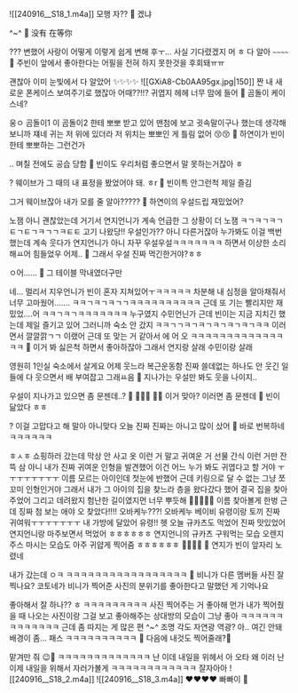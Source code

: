 ![[240916__S18_1.m4a]]
모행
자??
🫧 겠냐

^~^
🫧 没有 在等你

???
변했어
사랑이
어떻게
이렇게 쉽게 변해
후ㅜ…
사실 기다렸겠지 머
ㅎ
다 알아
`~~~~`
🫧 주빈이 앞에서 좋아한다는 어필을 전혀 하지 못한것을 후회돼ㅠㅠ

괜찮아
이미 눈빛에서
다 알았어
✨✨✨✨
![[GXiA8-Cb0AA95gx.jpg|150]]
짠 내 새로운 폰케이스
보여주기로 했잖아
어때??!!?
귀엽지
헤헤
너무 맘에 들어
🫧 곰돌이 케이스네?

웅ㅇ
곰돌이1 이 곰돌이2 한테
뽀뽀 받고 있어
맨첨에 보고
귓속말이구나 했는데
생각해보니까
쟤네 귀는 저 위에 있더라
저 위치는 뽀뽀인 게 틀림 없어
😚😚
🫧 하연이가 빈이한테 뽀뽀하는 그런건가

..
며칠 전에도 공습 당함
🫧 빈이도 우리처럼 좋으면서 말 못하는거잖아 ㅎ

?
웨이브가 그 때의 내 표정을 봤었어야 돼.
ㅎr
🫧 빈이특 안그런척 제일 즐김

그거 웨이브잖아
내가 모를 줄 알아?????
🫧 하연이의 우설드립 재밌었어?

노잼
아니 괜찮았는데
거기서 연지언니가 계속 언급한 그 상황이
더 노잼
ㅋㄱㅋㄱㅋㄱㅌㄱㅌㄱㅋㄱㄱㅋㅌㅌ
고기 나왔당!!
우설인가??
아니 다른거잖아 누가봐도
이걸 백번 했는데
계속 웃다가
연지언니가
아니 자꾸 우설우설ㅋㅋㅋㅋㅋㅋㅋ
하면서 이상한 소리해ㅛ어
힘들었우 어제..
🫧 그래서 우설 진짜 먹긴한거야?ㅎㅎ

ㅇ어……
🫧 그 테이블 막내였더구만

네…
멀리서 지우언니가
빈이 혼자 지쳐있어ㅜㅋㅋㅋㅋㅋ 차분해
내 심정을 알아채줘서
너무 고마웠어…….
ㅋㅋㄱㅋㄱㅋㄱㄱㅋㅋㅋㅋㅋㅋㅋㅋㅋㅋ
근데 또 기는 빨리지만
재밌었….어
ㅋㅋㄱㅋㄱㅋㅋㅋㅋㅋㅋㅋ
누구였지
수민언닌가
근데 빈이는 지금 지치긴 했는데 제일 즐기고 있어 그러니까 숙소 안 갔지 ㅋㅋㄱㄱㅋㄱㅋㄱㅋㄱㅋㄱㅋㄱㅋㅋ
이러면서 깔깔깕ㄱㄱ
이랬어
근데 또 맞는 거 같아서
에 어 오
ㅋㅋㅋㅋㅋㅋㅋㅋㅋㅋㅋㅋㅋㅋㅋ
🫧 이거 봐 싫은척 하면서 좋아하잖아 그래서 연지랑 살래 수민이랑 살래

영원히 1인실 숙소에서 살게요
어제 웃느라 복근운동함
진짜
쓸데없는
하나도 안 웃긴 일들에
다 웃으면서
배 부여잡고
그래ㅛ음
🫧 지나가는 우설만 봐도 웃을 나이지..

우설이 지나가고 있으면 좀 문젠데..?
  👀
💪👅🤳
   🦵🦵
이거 맞아?
이러면 좀 문젠데
🫧 빈이 닮았다 ㅎㅎ

? 이걸 고맙다고 해 말아
아니맞다
오늘
진짜
진짜는 아니고
많이 샀어
🫧 바로 번복하네 ㅋㅋㅋㅋㅋㅋ

ㅎㅅㅎ
쇼핑하러 갔는데
막상 안 사고
옷 이런 거 말고
귀여운 거
선물
간식
이런 거만 잔뜩 삼
아니 내가 진짜 귀여운 인형을 발견했어
이건 어느 누가 봐도 귀엽다고 할 거야
ㅜㅜㅜㅜㅜㅜㅜㅜ
이름 모르는 아이인데
첫눈에 반했어
근데 키링으로 달 수 없는
그냥 쪼꼬미 인형인거야
그래서 내가 그 아이의 집을 찾느라
층을 왔다갔다 했어
결국 집을 찾아주었어
그리고 데려왔지
험난한 길이였지먼
너무 뿌듯해
🥹🥹🥹🥹🥹
이름 찾아볼게 한벙
근데 징짜 첨 보는 애야
오
찾았다!!!!
오바케누???!
오바케누 베이비
유령이랑 토끼
진짜 귀여워ㅜㅜㅜㅜㅜㅜㅜ
내 가방에
달았어
유령!!
헷
오늘
규카츠도 먹었어
진짜 맛있었어
연지언니랑 마주보면서
먹었어 ㅎㅎㅎㅎㅎㅎ
연지언니의
규카츠 구워먹는 모습
오렌지주스 마시는 모습도
아주 귀얍게
찍어줌 ㅎㅎㅎㅎㅎㅎ
📸📸📸📸
🫧 연지가 빈이 앞자리 노렸네

내가 갔는데
ㅇㅋ
ㅋㅋㅋㅋㅋㅋㅋㅋㅋㅋㅋㅋㅋㅋㅋㅋㅋ
🫧 비니가 다른 멤버들 사진 잘 찍나요? 코토네가 비니가 찍어준 사진의 분위기를 좋아한다고 말했던 게 기억나요

좋아해서 잘 하나?? ㅎ
ㅋㅋㅋㅋㅋㅋㅋㅋㅋ
사진 찍어주는 거 좋아해
먼가 내가 찍어줬을 때 나오는 사진이랑
그걸 보고 좋아해주는 상대방의 모습이
그냥 좋아
ㅋㅋㅋㅋㅋㅋㅋㅋㅋㅋㅋㅋㅋ
근데 좀 따지는 게 많은 편 ^~^
조명 각도 자연광
역광? 아.. 여긴 안돼
배경이 좀… 패스
ㅋㅋㅋㅋㅋㅋㅋㅋㅋㅋ
🫧 다음에 내것도 찍어줄래?💫

맡겨만 줘 😉📸
ㅋㅋㅋㅋㅋㅋㅋㅋㅋㅋㅋㅋㅋ
난 이데
내일을 위헤서
아 오타 왜 이러
난 이제
내일을 위해서
자러가볼게
ㅋㅋㅋㅋㅋㅋㅋㅋㅋㅋㅋㅋ
잘자아아
![[240916__S18_2.m4a]]
![[240916__S18_3.m4a]]
❤️❤️❤️❤️
빠빠이
🤍



